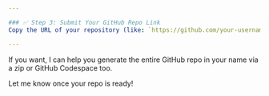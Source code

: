 ```yaml
---

### ✅ Step 3: Submit Your GitHub Repo Link
Copy the URL of your repository (like: `https://github.com/your-username/chatbot-task8`) and paste it in the internship **SubmissionLink**.

---
```


If you want, I can help you generate the entire GitHub repo in your name via a zip or GitHub Codespace too.

Let me know once your repo is ready!
